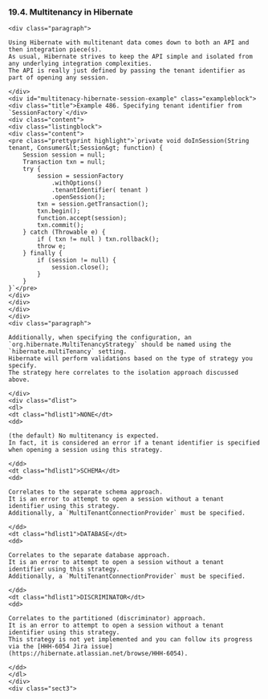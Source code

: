  ### 19.4. Multitenancy in Hibernate

    <div class="paragraph">

    Using Hibernate with multitenant data comes down to both an API and then integration piece(s).
    As usual, Hibernate strives to keep the API simple and isolated from any underlying integration complexities.
    The API is really just defined by passing the tenant identifier as part of opening any session.

    </div>
    <div id="multitenacy-hibernate-session-example" class="exampleblock">
    <div class="title">Example 486. Specifying tenant identifier from `SessionFactory`</div>
    <div class="content">
    <div class="listingblock">
    <div class="content">
    <pre class="prettyprint highlight">`private void doInSession(String tenant, Consumer&lt;Session&gt; function) {
        Session session = null;
        Transaction txn = null;
        try {
            session = sessionFactory
                .withOptions()
                .tenantIdentifier( tenant )
                .openSession();
            txn = session.getTransaction();
            txn.begin();
            function.accept(session);
            txn.commit();
        } catch (Throwable e) {
            if ( txn != null ) txn.rollback();
            throw e;
        } finally {
            if (session != null) {
                session.close();
            }
        }
    }`</pre>
    </div>
    </div>
    </div>
    </div>
    <div class="paragraph">

    Additionally, when specifying the configuration, an `org.hibernate.MultiTenancyStrategy` should be named using the `hibernate.multiTenancy` setting.
    Hibernate will perform validations based on the type of strategy you specify.
    The strategy here correlates to the isolation approach discussed above.

    </div>
    <div class="dlist">
    <dl>
    <dt class="hdlist1">NONE</dt>
    <dd>

    (the default) No multitenancy is expected.
    In fact, it is considered an error if a tenant identifier is specified when opening a session using this strategy.

    </dd>
    <dt class="hdlist1">SCHEMA</dt>
    <dd>

    Correlates to the separate schema approach.
    It is an error to attempt to open a session without a tenant identifier using this strategy.
    Additionally, a `MultiTenantConnectionProvider` must be specified.

    </dd>
    <dt class="hdlist1">DATABASE</dt>
    <dd>

    Correlates to the separate database approach.
    It is an error to attempt to open a session without a tenant identifier using this strategy.
    Additionally, a `MultiTenantConnectionProvider` must be specified.

    </dd>
    <dt class="hdlist1">DISCRIMINATOR</dt>
    <dd>

    Correlates to the partitioned (discriminator) approach.
    It is an error to attempt to open a session without a tenant identifier using this strategy.
    This strategy is not yet implemented and you can follow its progress via the [HHH-6054 Jira issue](https://hibernate.atlassian.net/browse/HHH-6054).

    </dd>
    </dl>
    </div>
    <div class="sect3">